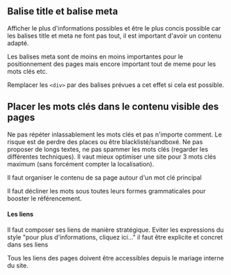 ## Balise title et balise meta

Afficher le plus d'informations possibles et être le plus concis possible car les balises title et meta ne font pas tout, il est important d'avoir un contenu adapté.

Les balises meta sont de moins en moins importantes pour le positionnement des pages mais encore important tout de meme pour les mots clés etc.

Remplacer les `<div>` par des balises prévues a cet effet si cela est possible.

## Placer les mots clés dans le contenu visible des pages

Ne pas répéter inlassablement les mots clés et pas n'importe comment. Le risque est de perdre des places ou être blacklisté/sandboxé. Ne pas proposer de longs textes, ne pas spammer les mots clés (regarder les différentes techniques). Il vaut mieux optimiser une site pour 3 mots clés maximum (sans forcément compter la localisation).

Il faut organiser le contenu de sa page autour d'un mot clé principal

Il faut décliner les mots sous toutes leurs formes grammaticales pour booster le référencement.

#### Les liens

Il faut composer ses liens de manière stratégique.
Eviter les expressions du style "pour plus d'informations, cliquez ici..." il faut être explicite et concret dans ses liens

Tous les liens des pages doivent être accessibles depuis le mariage interne du site.